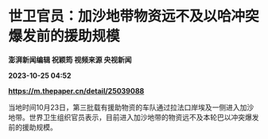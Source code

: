 # 世卫官员：加沙地带物资远不及以哈冲突爆发前的援助规模
**澎湃新闻编辑 祝颖筠 视频来源 央视新闻**

**2023-10-25 04:52**

**https://m.thepaper.cn/detail/25039088**

当地时间10月23日，第三批载有援助物资的车队通过拉法口岸埃及一侧进入加沙地带。世界卫生组织官员表示，目前进入加沙地带的物资远不及本轮巴以冲突爆发前的援助规模。